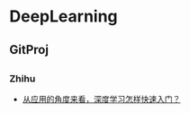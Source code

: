 # DeepLearning

## GitProj

## 

### Zhihu
- [从应用的角度来看，深度学习怎样快速入门？](https://www.zhihu.com/question/343407265)